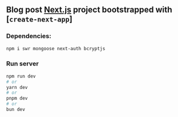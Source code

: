 ## Blog post [Next.js](https://nextjs.org/) project bootstrapped with [`create-next-app`] 

### Dependencies:

```bash
npm i swr mongoose next-auth bcryptjs
```

### Run server

```bash
npm run dev
# or
yarn dev
# or
pnpm dev
# or
bun dev
```